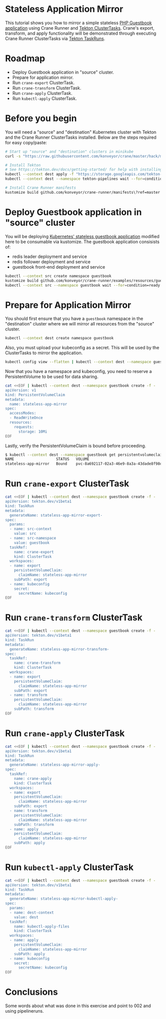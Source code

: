 Stateless Application Mirror
============================

This tutorial shows you how to mirror a simple stateless
[PHP Guestbook application](https://kubernetes.io/docs/tutorials/stateless-application/guestbook/)
using Crane Runner and
[Tekton ClusterTasks](https://tekton.dev/docs/pipelines/tasks/#task-vs-clustertask).
Crane's export, transform, and apply functionality will be demonstrated through
executing Crane Runner ClusterTasks via
[Tekton TaskRuns](https://github.com/tektoncd/pipeline/blob/main/docs/taskruns.md).

# Roadmap

* Deploy Guestbook application in "source" cluster.
* Prepare for application mirror.
* Run `crane-export` ClusterTask.
* Run `crane-transform` ClusterTask.
* Run `crane-apply` ClusterTask.
* Run `kubectl-apply` ClusterTask.

# Before you begin

You will need a "source" and "destination" Kubernetes cluster with Tekton and
the Crane Runner ClusterTasks installed. Below are the steps required for easy
copy/paste:

```bash
# Start up "source" and "destination" clusters in minikube
curl -s "https://raw.githubusercontent.com/konveyor/crane/master/hack/minikube-clusters-start.sh" | bash

# Install Tekton
# See https://tekton.dev/docs/getting-started/ for help with installing Tekton
kubectl --context dest apply -f "https://storage.googleapis.com/tekton-releases/pipeline/latest/release.yaml"
kubectl --context dest --namespace tekton-pipelines wait --for=condition=ready pod --selector=app.kubernetes.io/component=controller --timeout=180s

# Install Crane Runner manifests
kustomize build github.com/konveyor/crane-runner/manifests\?ref=master | kubectl --context dest apply -f -
```

# Deploy Guestbook application in "source" cluster

You will be deploying
[Kubernetes' stateless guestbook application](https://kubernetes.io/docs/tutorials/stateless-application/guestbook/)
modified here to be consumable via kustomize.
The guestbook application consisists of:

* redis leader deployment and service
* redis follower deployment and service
* guestbook front-end deployment and service


```bash
kubectl --context src create namespace guestbook
kustomize build github.com/konveyor/crane-runner/examples/resources/guestbook\?ref=master | kubectl --context src --namespace guestbook apply -f -
kubectl --context src --namespace guestbook wait --for=condition=ready pod --selector=app=guestbook --timeout=180s
```

# Prepare for Application Mirror

You should first ensure that you have a `guestbook` namespace in the
"destination" cluster where we will mirror all resources from the "source"
cluster.

```bash
kubectl --context dest create namespace guestbook
```

Also, you must upload your kubeconfig as a secret. This will be used by the
ClusterTasks to mirror the application.

```bash
kubectl config view --flatten | kubectl --context dest --namespace guestbook create secret generic kubeconfig --from-file=config=/dev/stdin
```

Now that you have a namespace and kubeconfig, you need to reserve a
PersistentVolume to be used for data sharing.

```bash
cat <<EOF | kubectl --context dest --namespace guestbook create -f -
apiVersion: v1
kind: PersistentVolumeClaim
metadata:
  name: stateless-app-mirror
spec:
  accessModes:
  - ReadWriteOnce
  resources:
    requests:
      storage: 10Mi
EOF
```

Lastly, verify the PersistentVolumeClaim is bound before proceeding.

```bash
$ kubectl --context dest --namespace guestbook get persistentvolumeclaims stateless-app-mirror
NAME                   STATUS   VOLUME                                     CAPACITY   ACCESS MODES   STORAGECLASS   AGE
stateless-app-mirror   Bound    pvc-8a692117-02a3-46e9-8a3a-43dade8f98d2   10Mi       RWO            standard       80s
```

# Run `crane-export` ClusterTask

```bash
cat <<EOF | kubectl --context dest --namespace guestbook create -f -
apiVersion: tekton.dev/v1beta1
kind: TaskRun
metadata:
  generateName: stateless-app-mirror-export-
spec:
  params:
  - name: src-context
    value: src
  - name: src-namespace
    value: guestbook
  taskRef:
    name: crane-export
    kind: ClusterTask
  workspaces:
  - name: export
    persistentVolumeClaim:
      claimName: stateless-app-mirror
    subPath: export
  - name: kubeconfig
    secret:
      secretName: kubeconfig
EOF
```

# Run `crane-transform` ClusterTask

```bash
cat <<EOF | kubectl --context dest --namespace guestbook create -f -
apiVersion: tekton.dev/v1beta1
kind: TaskRun
metadata:
  generateName: stateless-app-mirror-transform-
spec:
  taskRef:
    name: crane-transform
    kind: ClusterTask
  workspaces:
  - name: export
    persistentVolumeClaim:
      claimName: stateless-app-mirror
    subPath: export
  - name: transform
    persistentVolumeClaim:
      claimName: stateless-app-mirror
    subPath: transform
EOF
```

# Run `crane-apply` ClusterTask

```bash
cat <<EOF | kubectl --context dest --namespace guestbook create -f -
apiVersion: tekton.dev/v1beta1
kind: TaskRun
metadata:
  generateName: stateless-app-mirror-apply-
spec:
  taskRef:
    name: crane-apply
    kind: ClusterTask
  workspaces:
  - name: export
    persistentVolumeClaim:
      claimName: stateless-app-mirror
    subPath: export
  - name: transform
    persistentVolumeClaim:
      claimName: stateless-app-mirror
    subPath: transform
  - name: apply
    persistentVolumeClaim:
      claimName: stateless-app-mirror
    subPath: apply
EOF
```

# Run `kubectl-apply` ClusterTask

```bash
cat <<EOF | kubectl --context dest --namespace guestbook create -f -
apiVersion: tekton.dev/v1beta1
kind: TaskRun
metadata:
  generateName: stateless-app-mirror-kubectl-apply-
spec:
  params:
  - name: dest-context
    value: dest
  taskRef:
    name: kubectl-apply-files
    kind: ClusterTask
  workspaces:
  - name: apply
    persistentVolumeClaim:
      claimName: stateless-app-mirror
    subPath: apply
  - name: kubeconfig
    secret:
      secretName: kubeconfig
EOF
```

# Conclusions

Some words about what was done in this exercise and point to 002 and using
pipelineruns.
